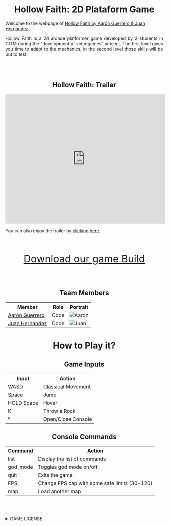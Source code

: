 

<h1  align="center" id="hollow-faith-2d">Hollow Faith: 2D Plataform Game</h1>

<p>Welcome to the webpage of <a href="https://github.com/juanha2/HollowFaith">Hollow Faith by Aarón Guerrero & Juan Hernández</a></p>

<p align="justify">Hollow Faith is a 2d arcade platformer game developed by 2 students in CITM during the "development of videogames" subject. The first level gives you time to adapt to the mechanics, in the second level those skills will be put to test.</p>


<br><br>

<h2  align="center" id="hollow-faith-trailer">Hollow Faith: Trailer</h2>

<iframe width="510" height="412"
src="https://www.youtube.com/embed/7baUOVYobgs" frameborder="0" allowfullscreen>
</iframe>
<p>You can also enjoy the trailer by  <a href="https://drive.google.com/open?id=1WSQBV5l0FuWW0jMDmDEWp5pAttX_yvbt">clicking here.</a></p>

<br><br>

<center>

<font size="6"><a href="https://www.youtube.com/watch?v=2Z4m4lnjxkY">Download our game Build</a></font>

</center>

<br><br>

<center>
  
<h2  align="center" id="team-members">Team Members</h2>

<table style="width:100%">
  <tr>
    <th>Member</th>
    <th>Role</th> 
    <th>Portrait</th>
  </tr>
  <tr>
    <td> <a href="https://github.com/AaronGCProg">Aarón Guerrero</a></td>
    <td>Code</td> 
    <td><img src="https://raw.githubusercontent.com/juanha2/HollowFaith/master/docs/aaronPortrait.png" alt="Aaron" class="inline"></td>
  </tr>
  <tr>
    <td><a href="https://github.com/juanha2">Juan Hernández</a></td>
    <td>Code</td> 
    <td><img src="https://raw.githubusercontent.com/juanha2/HollowFaith/master/docs/juanPortrait.png" alt="Juan" class="inline"></td>
  </tr>
</table>
</center>

<h1  align="center" id="how-to-play">How to Play it?</h1>

<center>
<h2  align="center" id="game-inputs">Game Inputs</h2>
<table style="width:100%">
  <tr>
    <th>Input</th>
    <th>Action</th> 
  </tr>
  <tr>
    <td> WASD </td>
    <td> Classical Movement </td> 
  </tr>
  <tr>
    <td> Space </td>
    <td> Jump </td> 
  </tr>
    <tr>
    <td> HOLD Space </td>
    <td> Hover </td> 
  </tr>
    <tr>
    <td> K </td>
    <td> Throw a Rock </td> 
  </tr>
    <tr>
    <td> º </td>
    <td> Open/Close Console </td> 
  </tr>
</table>
</center>

<center>
<h2  align="center" id="game-inputs">Console Commands</h2>
<table style="width:100%">
  <tr>
    <th>Command</th>
    <th>Action</th> 
  </tr>
  <tr>
    <td> list </td>
    <td> Display the list of commands </td> 
  </tr>
  <tr>
    <td> god_mode </td>
    <td> Toggles god mode on/off </td> 
  </tr>
    <tr>
    <td> quit </td>
    <td> Exits the game </td> 
  </tr>
    <tr>
    <td> FPS<number> </td>
    <td> Change FPS cap with some safe limits (30-120)</td> 
  </tr>
    <tr>
    <td> map<map_name> </td>
    <td> Load another map </td> 
  </tr>
</table>
</center>


<br><br>

<details> 
  <summary> GAME LICENSE </summary>
<br><br>
MIT License
<br>
Copyright (c) [2019] [Aarón Guerrero Cruz / Juan Hernández Almagro]
<br>
<p align="justify">Permission is hereby granted, free of charge, to any person obtaining a copy
of this software and associated documentation files (the "Software"), to deal
in the Software without restriction, including without limitation the rights
to use, copy, modify, merge, publish, distribute, sublicense, and/or sell
copies of the Software, and to permit persons to whom the Software is
furnished to do so, subject to the following conditions:</p>
<br>
<p align="justify">The above copyright notice and this permission notice shall be included in all
copies or substantial portions of the Software.</p>
<br>
<p align="justify">THE SOFTWARE IS PROVIDED "AS IS", WITHOUT WARRANTY OF ANY KIND, EXPRESS OR
IMPLIED, INCLUDING BUT NOT LIMITED TO THE WARRANTIES OF MERCHANTABILITY,
FITNESS FOR A PARTICULAR PURPOSE AND NONINFRINGEMENT. IN NO EVENT SHALL THE
AUTHORS OR COPYRIGHT HOLDERS BE LIABLE FOR ANY CLAIM, DAMAGES OR OTHER
LIABILITY, WHETHER IN AN ACTION OF CONTRACT, TORT OR OTHERWISE, ARISING FROM,
OUT OF OR IN CONNECTION WITH THE SOFTWARE OR THE USE OR OTHER DEALINGS IN THE
SOFTWARE.</p>
</details>

